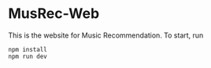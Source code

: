 # MusRec-Web

This is the website for Music Recommendation. To start, run

```
npm install
npm run dev
```